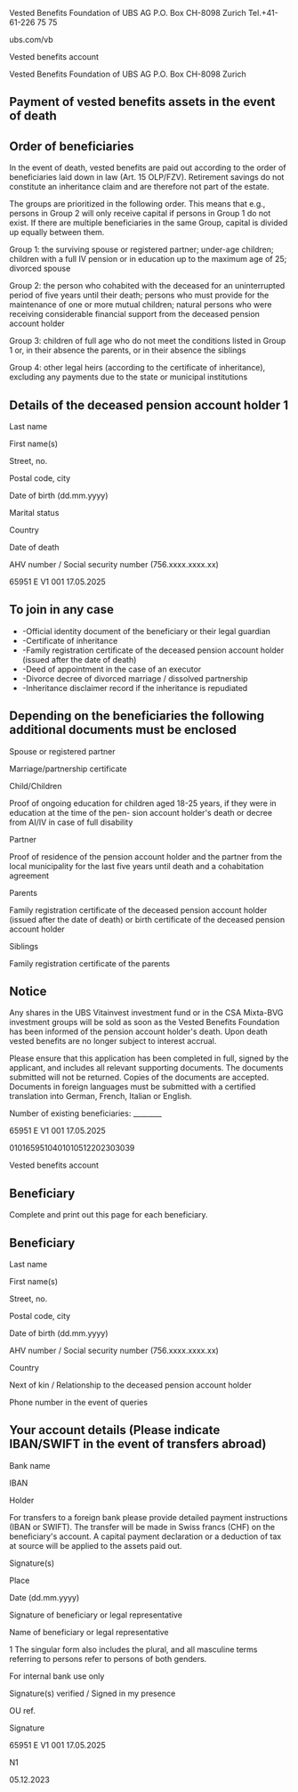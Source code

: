 <!-- image -->

<!-- image -->

Vested Benefits Foundation of UBS AG P.O. Box CH-8098 Zurich Tel.+41-61-226 75 75

ubs.com/vb

Vested benefits account

Vested Benefits Foundation of UBS AG P.O. Box CH-8098 Zurich

## Payment of vested benefits assets in the event of death

## Order of beneficiaries

In the event of death, vested benefits are paid out according to the order of beneficiaries laid down in law (Art. 15 OLP/FZV). Retirement savings do not constitute an inheritance claim and are therefore not part of the estate.

The groups are prioritized in the following order. This means that e.g., persons in Group 2 will only receive capital if persons in Group 1 do not exist. If there are multiple beneficiaries in the same Group, capital is divided up equally between them.

Group 1: the surviving spouse or registered partner; under-age children; children with a full IV pension or in education up to the maximum age of 25; divorced spouse

Group 2: the person who cohabited with the deceased for an uninterrupted period of five years until their death; persons who must provide for the maintenance of one or more mutual children; natural persons who were receiving considerable financial support from the deceased pension account holder

Group 3: children of full age who do not meet the conditions listed in Group 1 or, in their absence the parents, or in their absence the siblings

Group 4: other legal heirs (according to the certificate of inheritance), excluding any payments due to the state or municipal institutions

## Details of the deceased pension account holder 1

Last name

First name(s)

Street, no.

Postal code, city

Date of birth (dd.mm.yyyy)

Marital status

Country

Date of death

AHV number / Social security number (756.xxxx.xxxx.xx)

65951  E V1 001 17.05.2025

<!-- image -->

<!-- image -->

## To join in any case

- -Official identity document of the beneficiary or their legal guardian
- -Certificate of inheritance
- -Family registration certificate of the deceased pension account holder (issued after the date of death)
- -Deed of appointment in the case of an executor
- -Divorce decree of divorced marriage / dissolved partnership
- -Inheritance disclaimer record if the inheritance is repudiated

## Depending on the beneficiaries the following additional documents must be enclosed

Spouse or registered partner

Marriage/partnership certificate

Child/Children

Proof of ongoing education for children aged 18-25 years, if they were in education at the time of the pen- sion account holder's death or decree from AI/IV in case of full disability

Partner

Proof of residence of the pension account holder and the partner from the local municipality for the last five years until death and a cohabitation agreement

Parents

Family registration certificate of the deceased pension account holder (issued after the date of death) or birth certificate of the deceased pension account holder

Siblings

Family registration certificate of the parents

## Notice

Any shares in  the  UBS  Vitainvest  investment  fund or  in  the  CSA  Mixta-BVG investment groups will  be  sold  as  soon  as  the  Vested  Benefits Foundation has been informed of the pension account holder's death. Upon death vested benefits are no longer subject to interest accrual.

Please ensure that this application has been completed in full, signed by the applicant, and includes all relevant supporting documents. The documents submitted will not be returned. Copies of the documents are accepted. Documents in foreign languages must be submitted with a certified translation into German, French, Italian or English.

Number of existing beneficiaries: \_\_\_\_\_\_\_\_

65951  E V1 001 17.05.2025

<!-- image -->

0101659510401010512202303039

<!-- image -->

Vested benefits account

## Beneficiary

Complete and print out this page for each beneficiary.

## Beneficiary

Last name

First name(s)

Street, no.

Postal code, city

Date of birth (dd.mm.yyyy)

AHV number / Social security number (756.xxxx.xxxx.xx)

Country

Next of kin / Relationship to the deceased pension account holder

Phone number in the event of queries

## Your account details (Please indicate IBAN/SWIFT in the event of transfers abroad)

Bank name

IBAN

Holder

For transfers to a foreign bank please provide detailed payment instructions (IBAN or SWIFT). The transfer will be made in Swiss francs (CHF) on the beneficiary's account. A capital payment declaration or a deduction of tax at source will be applied to the assets paid out.

Signature(s)

Place

Date (dd.mm.yyyy)

Signature of beneficiary or legal representative

Name of beneficiary or legal representative

1  The singular form also includes the plural, and all masculine terms referring to persons refer to persons of both genders.

For internal bank use only

Signature(s) verified / Signed in my presence

OU ref.

Signature

65951  E V1 001 17.05.2025

N1

05.12.2023